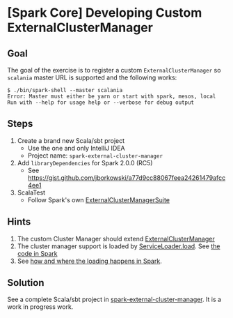 # [Spark Core] Developing Custom ExternalClusterManager

## Goal

The goal of the exercise is to register a custom `ExternalClusterManager` so `scalania` master URL is supported and the following works:

```
$ ./bin/spark-shell --master scalania
Error: Master must either be yarn or start with spark, mesos, local
Run with --help for usage help or --verbose for debug output
```

## Steps

1. Create a brand new Scala/sbt project
    * Use the one and only IntelliJ IDEA
    * Project name: `spark-external-cluster-manager`
1. Add `libraryDependencies` for Spark 2.0.0 (RC5)
    * See https://gist.github.com/jborkowski/a77d9cc88067feea24261479afcc4ee1
1. ScalaTest
    * Follow Spark's own  [ExternalClusterManagerSuite](https://github.com/apache/spark/blob/master/core/src/test/scala/org/apache/spark/scheduler/ExternalClusterManagerSuite.scala)

## Hints

1. The custom Cluster Manager should extend [ExternalClusterManager](https://github.com/apache/spark/blob/master/core/src/main/scala/org/apache/spark/scheduler/ExternalClusterManager.scala)
2. The cluster manager support is loaded by [ServiceLoader.load](http://docs.oracle.com/javase/8/docs/api/java/util/ServiceLoader.html#load-java.lang.Class-). See [the code in Spark](https://github.com/apache/spark/blob/master/core/src/main/scala/org/apache/spark/SparkContext.scala#L2524-L2534)
3. See [how and where the loading happens in Spark](https://github.com/apache/spark/blob/master/core/src/main/scala/org/apache/spark/SparkContext.scala#L2506-L2520).

## Solution

See a complete Scala/sbt project in [spark-external-cluster-manager](../solutions/spark-external-cluster-manager/). It is a work in progress work.
